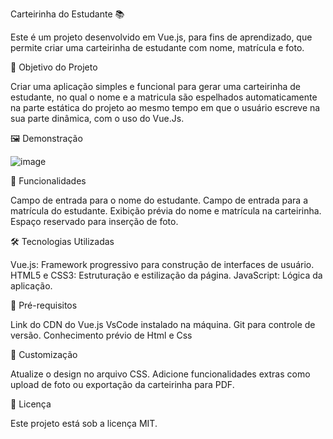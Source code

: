 Carteirinha do Estudante 📚

Este é um projeto desenvolvido em Vue.js, para fins de aprendizado, que permite criar uma carteirinha de estudante com nome, matrícula e foto.

🎯 Objetivo do Projeto

Criar uma aplicação simples e funcional para gerar uma carteirinha de estudante, no qual o nome e a matricula 
são espelhados automaticamente na parte estática do projeto ao mesmo tempo em que o usuário escreve na sua parte dinâmica, com o uso do Vue.Js.

🖼️ Demonstração

![image](https://github.com/user-attachments/assets/41948a2b-a09c-4325-90a3-5dae43930f3a)

🚀 Funcionalidades

Campo de entrada para o nome do estudante.
Campo de entrada para a matrícula do estudante.
Exibição prévia do nome e matrícula na carteirinha.
Espaço reservado para inserção de foto.

🛠️ Tecnologias Utilizadas

Vue.js: Framework progressivo para construção de interfaces de usuário.
HTML5 e CSS3: Estruturação e estilização da página.
JavaScript: Lógica da aplicação.

🧰 Pré-requisitos

Link do CDN do Vue.js
VsCode instalado na máquina.
Git para controle de versão.
Conhecimento prévio de Html e Css

🌟 Customização

Atualize o design no arquivo CSS.
Adicione funcionalidades extras como upload de foto ou exportação da carteirinha para PDF.

📄 Licença

Este projeto está sob a licença MIT.








